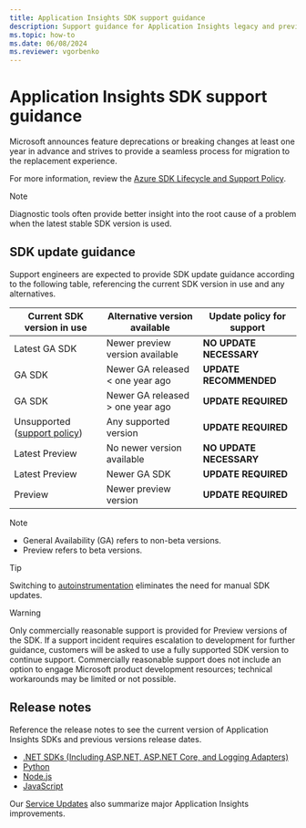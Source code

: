 ```yaml
---
title: Application Insights SDK support guidance 
description: Support guidance for Application Insights legacy and preview SDKs
ms.topic: how-to
ms.date: 06/08/2024
ms.reviewer: vgorbenko
---
```


# Application Insights SDK support guidance

Microsoft announces feature deprecations or breaking changes at least one year in advance and strives to provide a seamless process for migration to the replacement experience.

For more information, review the [Azure SDK Lifecycle and Support Policy](https://azure.github.io/azure-sdk/policies_support.html).

> [!NOTE]
> Diagnostic tools often provide better insight into the root cause of a problem when the latest stable SDK version is used.

## SDK update guidance

Support engineers are expected to provide SDK update guidance according to the following table, referencing the current SDK version in use and any alternatives.

|Current SDK version in use |Alternative version available |Update policy for support |
|---------|---------|---------|
|Latest GA SDK                                                                  | Newer preview version available                | **NO UPDATE NECESSARY** |
|GA SDK                                                                         | Newer GA released < one year ago               | **UPDATE RECOMMENDED**  |
|GA SDK                                                                         | Newer GA released > one year ago               | **UPDATE REQUIRED**     |
|Unsupported ([support policy](/lifecycle/faq/azure))                           | Any supported version                          | **UPDATE REQUIRED**     |
|Latest Preview                                                                 | No newer version available                     | **NO UPDATE NECESSARY** |
|Latest Preview                                                                 | Newer GA SDK                                   | **UPDATE REQUIRED**     |
|Preview                                                                        | Newer preview version                          | **UPDATE REQUIRED**     |

> [!NOTE]
> * General Availability (GA) refers to non-beta versions.
> * Preview refers to beta versions.

> [!TIP]
> Switching to [autoinstrumentation](codeless-overview.md) eliminates the need for manual SDK updates.

> [!WARNING]
> Only commercially reasonable support is provided for Preview versions of the SDK. If a support incident requires escalation to development for further guidance, customers will be asked to use a fully supported SDK version to continue support. Commercially reasonable support does not include an option to engage Microsoft product development resources; technical workarounds may be limited or not possible.

## Release notes

Reference the release notes to see the current version of Application Insights SDKs and previous versions release dates.

- [.NET SDKs (Including ASP.NET, ASP.NET Core, and Logging Adapters)](https://github.com/Microsoft/ApplicationInsights-dotnet/releases)
- [Python](https://github.com/census-instrumentation/opencensus-python/blob/master/contrib/opencensus-ext-azure/CHANGELOG.md)
- [Node.js](https://github.com/Microsoft/ApplicationInsights-node.js/releases)
- [JavaScript](https://github.com/microsoft/ApplicationInsights-JS/releases)

Our [Service Updates](https://azure.microsoft.com/updates/?service=application-insights) also summarize major Application Insights improvements.
